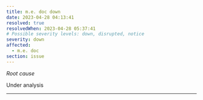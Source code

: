 ```yaml
---
title: m.e. doc down
date: 2023-04-28 04:13:41
resolved: true
resolvedWhen: 2023-04-28 05:37:41
# Possible severity levels: down, disrupted, notice
severity: down
affected:
  - m.e. doc
section: issue
---
```


*Root cause*

Under analysis

---


